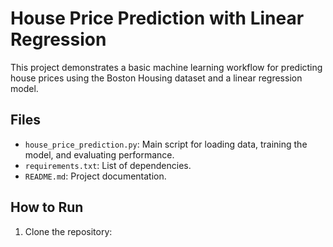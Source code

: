 # House Price Prediction with Linear Regression

This project demonstrates a basic machine learning workflow for predicting house prices using the Boston Housing dataset and a linear regression model.

## Files
- `house_price_prediction.py`: Main script for loading data, training the model, and evaluating performance.
- `requirements.txt`: List of dependencies.
- `README.md`: Project documentation.

## How to Run

1. Clone the repository:
